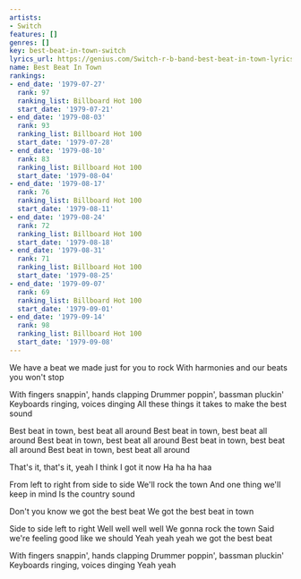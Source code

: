 ```yaml
---
artists:
- Switch
features: []
genres: []
key: best-beat-in-town-switch
lyrics_url: https://genius.com/Switch-r-b-band-best-beat-in-town-lyrics
name: Best Beat In Town
rankings:
- end_date: '1979-07-27'
  rank: 97
  ranking_list: Billboard Hot 100
  start_date: '1979-07-21'
- end_date: '1979-08-03'
  rank: 93
  ranking_list: Billboard Hot 100
  start_date: '1979-07-28'
- end_date: '1979-08-10'
  rank: 83
  ranking_list: Billboard Hot 100
  start_date: '1979-08-04'
- end_date: '1979-08-17'
  rank: 76
  ranking_list: Billboard Hot 100
  start_date: '1979-08-11'
- end_date: '1979-08-24'
  rank: 72
  ranking_list: Billboard Hot 100
  start_date: '1979-08-18'
- end_date: '1979-08-31'
  rank: 71
  ranking_list: Billboard Hot 100
  start_date: '1979-08-25'
- end_date: '1979-09-07'
  rank: 69
  ranking_list: Billboard Hot 100
  start_date: '1979-09-01'
- end_date: '1979-09-14'
  rank: 98
  ranking_list: Billboard Hot 100
  start_date: '1979-09-08'
---
```

We have a beat we made just for you to rock
With harmonies and our beats you won't stop


With fingers snappin', hands clapping
Drummer poppin', bassman pluckin'
Keyboards ringing, voices dinging
All these things it takes to make the best sound


Best beat in town, best beat all around
Best beat in town, best beat all around
Best beat in town, best beat all around
Best beat in town, best beat all around
Best beat in town, best beat all around

That's it, that's it, yeah
I think I got it now
Ha ha ha haa


From left to right from side to side
We'll rock the town
And one thing we'll keep in mind
Is the country sound

Don't you know we got the best beat
We got the best beat in town

Side to side left to right
Well well well well
We gonna rock the town
Said we're feeling good like we should
Yeah yeah yeah we got the best beat

With fingers snappin', hands clapping
Drummer poppin', bassman pluckin'
Keyboards ringing, voices dinging
Yeah yeah
